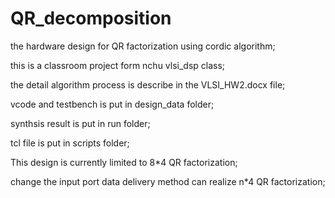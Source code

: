 # QR_decomposition
the hardware design for QR factorization using cordic algorithm;

this is a classroom project form nchu vlsi_dsp class;

the detail algorithm process is describe in the VLSI_HW2.docx file;

vcode and testbench is put in design_data  folder;

synthsis result is put in run folder;

tcl file is put in scripts folder;

This design is currently limited to 8*4 QR factorization;

change the input port data delivery method can realize n*4 QR factorization;
